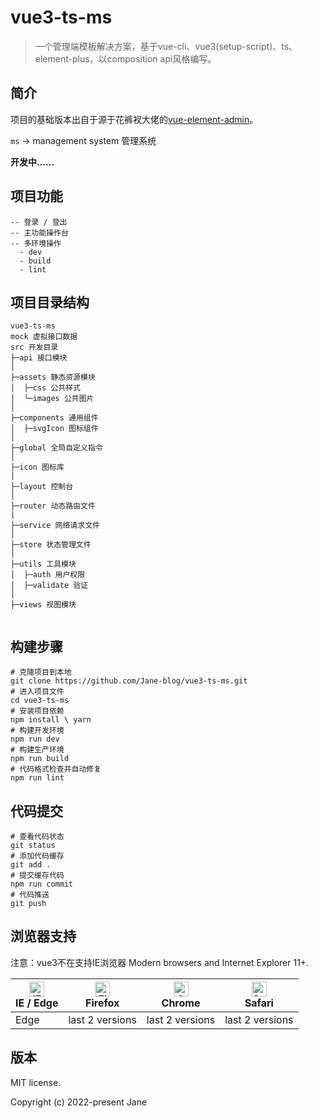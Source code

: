 # vue3-ts-ms
> 一个管理端模板解决方案，基于vue-cli、vue3(setup-script)、ts、element-plus，以composition api风格编写。

## 简介

项目的基础版本出自于源于花裤衩大佬的[vue-element-admin](https://github.com/PanJiaChen/vue-element-admin)。

`ms` -> management system 管理系统

**开发中……**

## 项目功能
```
-- 登录 / 登出
-- 主功能操作台
-- 多环境操作
  - dev
  - build
  - lint
```
## 项目目录结构
```
vue3-ts-ms
mock 虚拟接口数据
src 开发目录
├─api 接口模块
│
├─assets 静态资源模块
│  ├─css 公共样式
│  └─images 公共图片
│ 
├─components 通用组件
│  ├─svgIcon 图标组件
│ 
├─global 全局自定义指令
│ 
├─icon 图标库
|
├─layout 控制台
│ 
├─router 动态路由文件
|
├─service 网络请求文件
│ 
├─store 状态管理文件
│ 
├─utils 工具模块
│  ├─auth 用户权限
│  ├─validate 验证
│
├─views 视图模块


```
## 构建步骤

```
# 克隆项目到本地
git clone https://github.com/Jane-blog/vue3-ts-ms.git
# 进入项目文件
cd vue3-ts-ms
# 安装项目依赖
npm install \ yarn
# 构建开发环境
npm run dev
# 构建生产环境
npm run build
# 代码格式检查并自动修复
npm run lint
```
## 代码提交
```
# 查看代码状态
git status
# 添加代码缓存
git add .
# 提交缓存代码
npm run commit
# 代码推送
git push
```

## 浏览器支持

注意：vue3不在支持IE浏览器
Modern browsers and Internet Explorer 11+.

| [<img src="https://raw.githubusercontent.com/alrra/browser-logos/master/src/edge/edge_48x48.png" alt="IE / Edge" width="24px" height="24px" />](http://godban.github.io/browsers-support-badges/)</br>IE / Edge | [<img src="https://raw.githubusercontent.com/alrra/browser-logos/master/src/firefox/firefox_48x48.png" alt="Firefox" width="24px" height="24px" />](http://godban.github.io/browsers-support-badges/)</br>Firefox | [<img src="https://raw.githubusercontent.com/alrra/browser-logos/master/src/chrome/chrome_48x48.png" alt="Chrome" width="24px" height="24px" />](http://godban.github.io/browsers-support-badges/)</br>Chrome | [<img src="https://raw.githubusercontent.com/alrra/browser-logos/master/src/safari/safari_48x48.png" alt="Safari" width="24px" height="24px" />](http://godban.github.io/browsers-support-badges/)</br>Safari |
| --------- | --------- | --------- | --------- |
| Edge | last 2 versions | last 2 versions | last 2 versions |

## 版本

MIT license.

Copyright (c) 2022-present  Jane
